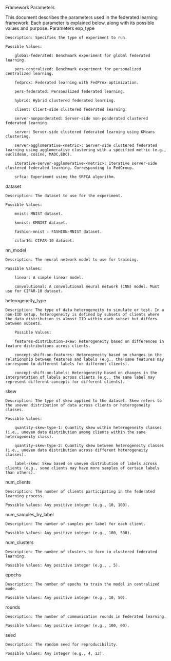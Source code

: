 Framework Parameters

This document describes the parameters used in the federated learning framework. Each parameter is explained below, along with its possible values and purpose.
Parameters
exp_type

    Description: Specifies the type of experiment to run.

    Possible Values:

        global-federated: Benchmark experiment for global federated learning.

        pers-centralized: Benchmark experiment for personalized centralized learning.

        fedprox: Federated learning with FedProx optimization.

        pers-federated: Personalized federated learning.

        hybrid: Hybrid clustered federated learning.

        client: Client-side clustered federated learning.

        server-nonponderated: Server-side non-ponderated clustered federated learning.

        server: Server-side clustered federated learning using KMeans clustering.

        server-agglomerative-<metric>: Server-side clustered federated learning using agglomerative clustering with a specified metric (e.g., euclidean, cosine, MADC,EDC).

        iterative-server-agglomerative-<metric>: Iterative server-side clustered federated learning. Corresponding to FedGroup.  

        srfca: Experiment using the SRFCA algorithm.

dataset

    Description: The dataset to use for the experiment.

    Possible Values:

        mnist: MNIST dataset.
        
        kmnist: KMNIST dataset.

        fashion-mnist : FASHION-MNIST dataset.

        cifar10: CIFAR-10 dataset.

nn_model

    Description: The neural network model to use for training.

    Possible Values:

        linear: A simple linear model.

        convolutional: A convolutional neural network (CNN) model. Must use for CIFAR-10 dataset.

heterogeneity_type

    Description: The type of data heterogeneity to simulate or test. In a non-IID setup, heterogeneity is defined by subsets of clients where the data distribution is almost IID within each subset but differs between subsets.

        Possible Values:

        features-distribution-skew: Heterogeneity based on differences in feature distributions across clients.

        concept-shift-on-features: Heterogeneity based on changes in the relationship between features and labels (e.g., the same features may correspond to different labels for different clients).

        concept-shift-on-labels: Heterogeneity based on changes in the interpretation of labels across clients (e.g., the same label may represent different concepts for different clients).

skew

    Description: The type of skew applied to the dataset. Skew refers to the uneven distribution of data across clients or heterogeneity classes.

    Possible Values:

        quantity-skew-type-1: Quantity skew within heterogeneity classes (i.e., uneven data distribution among clients within the same heterogeneity class).

        quantity-skew-type-2: Quantity skew between heterogeneity classes (i.e., uneven data distribution across different heterogeneity classes).

        label-skew: Skew based on uneven distribution of labels across clients (e.g., some clients may have more samples of certain labels than others).

num_clients

    Description: The number of clients participating in the federated learning process.

    Possible Values: Any positive integer (e.g., 10, 100).

num_samples_by_label

    Description: The number of samples per label for each client.

    Possible Values: Any positive integer (e.g., 100, 500).

num_clusters

    Description: The number of clusters to form in clustered federated learning.

    Possible Values: Any positive integer (e.g., , 5).

epochs

    Description: The number of epochs to train the model in centralized mode.

    Possible Values: Any positive integer (e.g., 10, 50).

rounds

    Description: The number of communication rounds in federated learning.

    Possible Values: Any positive integer (e.g., 100, 00).

seed

    Description: The random seed for reproducibility.

    Possible Values: Any integer (e.g., 4, 13).
